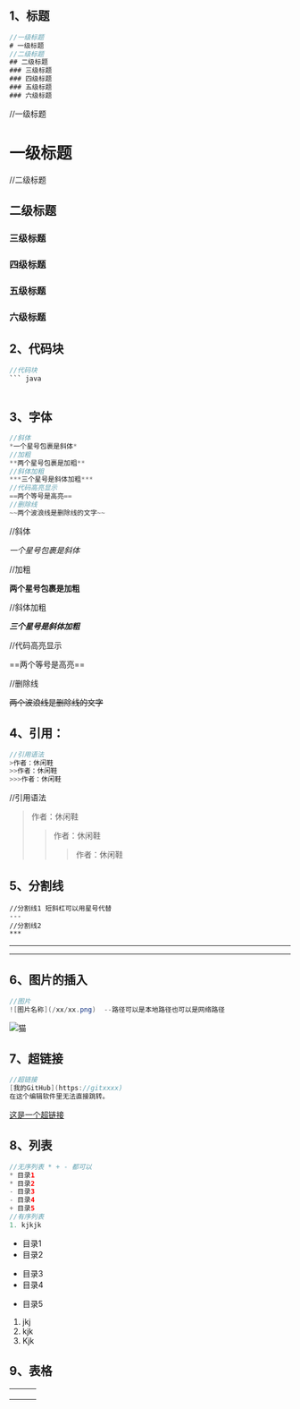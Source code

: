 ## 1、标题

``` java
//一级标题
# 一级标题
//二级标题
## 二级标题
### 三级标题
### 四级标题
### 五级标题
### 六级标题

```

//一级标题
# 一级标题
//二级标题
## 二级标题
### 三级标题
### 四级标题
### 五级标题
### 六级标题

## 2、代码块

``` java
//代码块
​``` java
  
```



## 3、字体

```java
//斜体
*一个星号包裹是斜体*
//加粗
**两个星号包裹是加粗**
//斜体加粗
***三个星号是斜体加粗***
//代码高亮显示
==两个等号是高亮==
//删除线
~~两个波浪线是删除线的文字~~

```

//斜体

*一个星号包裹是斜体*

//加粗

**两个星号包裹是加粗**

//斜体加粗

***三个星号是斜体加粗***

//代码高亮显示

==两个等号是高亮==

//删除线

~~两个波浪线是删除线的文字~~

## 4、引用：

```java
//引用语法
>作者：休闲鞋
>>作者：休闲鞋
>>>作者：休闲鞋

```

//引用语法
>作者：休闲鞋
>>作者：休闲鞋
>>
>>>作者：休闲鞋

## 5、分割线

``` jva
//分割线1 短斜杠可以用星号代替
---
//分割线2
***

```

---

***

## 6、图片的插入

```java
//图片
![图片名称](/xx/xx.png)  --路径可以是本地路径也可以是网络路径

```

![猫](https://timgsa.baidu.com/timg?image&quality=80&size=b9999_10000&sec=1580489273283&di=0cb7f133ef6420cccfa5f40ee73ab7fc&imgtype=0&src=http%3A%2F%2Fb-ssl.duitang.com%2Fuploads%2Fitem%2F201706%2F22%2F20170622133739_XyFH4.jpeg)



## 7、超链接

``` java
//超链接
[我的GitHub](https://gitxxxx)
在这个编辑软件里无法直接跳转。
```

[这是一个超链接](https://github.com)

## 8、列表

``` java 
//无序列表 * + - 都可以
* 目录1
* 目录2
- 目录3
- 目录4
+ 目录5
//有序列表
1. kjkjk
```

* 目录1
* 目录2
- 目录3
- 目录4

+ 目录5

1. jkj 
2. kjk
3. Kjk 

## 9、表格

|      |      |      |
| ---- | ---- | ---- |
|      |      |      |
|      |      |      |
|      |      |      |

